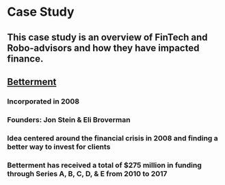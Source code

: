 # Case Study 
## This case study is an overview of FinTech and Robo-advisors and how they have impacted finance. 
## [Betterment](https://www.betterment.com/category/robo-advisor/)
### Incorporated in 2008 
### Founders: Jon Stein & Eli Broverman 
### Idea centered around the financial crisis in 2008 and finding a better way to invest for clients 
### Betterment has received a total of $275 million in funding through Series A, B, C, D, & E from 2010 to 2017
